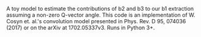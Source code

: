 A toy model to estimate the contributions of b2 and b3 to our b1 extraction assuming a non-zero Q-vector angle. This code is an implementation of W. Cosyn et. al.'s convolution model presented in Phys. Rev. D 95, 074036 (2017) or on the arXiv at 1702.05337v3. Runs in Python 3+.